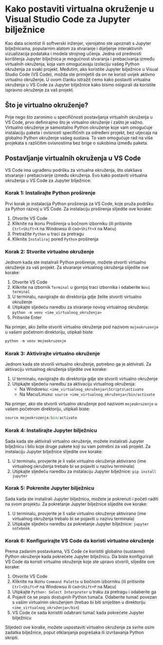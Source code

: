 # Kako postaviti virtualna okruženje u Visual Studio Code za Jupyter bilježnice

Kao data scientist ili softverski inženjer, vjerojatno ste upoznati s Jupyter bilježnicama, popularnim alatom za stvaranje i dijeljenje interaktivnih vizualizacija podataka i modela strojnog učenja. Jedna od prednosti korištenja Jupyter bilježnica je mogućnost stvaranja i prebacivanja između virtualnih okruženja, koja vam omogućavaju izolaciju vašeg Python okruženja za svaki projekt. Međutim, ako koristite Jupyter bilježnice u Visual Studio Code (VS Code), možda ste primijetili da on ne koristi uvijek aktivno virtualno okruženje. U ovom članku istražit ćemo kako postaviti virtualna okruženja u VS Code za Jupyter bilježnice kako bismo osigurali da koristite ispravno okruženje za vaš projekt.

## Što je virtualno okruženje?

Prije nego što zaronimo u specifičnosti postavljanja virtualnih okruženja u VS Code, prvo definirajmo što je virtualno okruženje i zašto je važno. Virtualno okruženje je samostalno Python okruženje koje vam omogućuje instalaciju paketa i ovisnosti specifičnih za određeni projekt, bez utjecaja na globalno Python okruženje vašeg sustava. To vam omogućuje rad na više projekata s različitim ovisnostima bez brige o sukobima između paketa.

## Postavljanje virtualnih okruženja u VS Code

VS Code ima ugrađenu podršku za virtualna okruženja, što olakšava stvaranje i prebacivanje između okruženja. Evo kako postaviti virtualna okruženja u VS Code za Jupyter bilježnice:

### Korak 1: Instalirajte Python proširenje

Prvi korak je instalacija Python proširenja za VS Code, koje pruža podršku za Python razvoj u VS Code. Za instalaciju proširenja slijedite ove korake:

1.  Otvorite VS Code
2.  Kliknite na ikonu Proširenja u bočnom izborniku (ili pritisnite `Ctrl+Shift+X` na Windowsu ili `Cmd+Shift+X` na Macu)
3.  Pretražite `Python` u traci za pretragu
4.  Kliknite `Instaliraj` pored `Python` proširenja

### Korak 2: Stvorite virtualno okruženje

Jednom kada ste instalirali Python proširenje, možete stvoriti virtualno okruženje za vaš projekt. Za stvaranje virtualnog okruženja slijedite ove korake:

1.  Otvorite VS Code
2.  Kliknite na izbornik `Terminal` u gornjoj traci izbornika i odaberite `Novi terminal`
3.  U terminalu, navigirajte do direktorija gdje želite stvoriti virtualno okruženje
4.  Utipkajte sljedeću naredbu za stvaranje novog virtualnog okruženja: `python -m venv <ime_virtualnog_okruženja>`
5.  Pritisnite Enter

Na primjer, ako želite stvoriti virtualno okruženje pod nazivom `mojeokruzenje` u vašem početnom direktoriju, utipkali biste:

```python
python -m venv mojeokruzenje
```

### Korak 3: Aktivirajte virtualno okruženje

Jednom kada ste stvorili virtualno okruženje, potrebno ga je aktivirati. Za aktivaciju virtualnog okruženja slijedite ove korake:

1.  U terminalu, navigirajte do direktorija gdje ste stvorili virtualno okruženje
2.  Utipkajte sljedeću naredbu za aktivaciju virtualnog okruženja:
    -   Na Windowsu: `<ime_virtualnog_okruženja>\Scripts\activate`
    -   Na Macu/Linuxu: `source <ime_virtualnog_okruženja>/bin/activate`

Na primjer, ako ste stvorili virtualno okruženje pod nazivom `mojeokruzenje` u vašem početnom direktoriju, utipkali biste:

```python
source mojeokruzenje/bin/activate
```

### Korak 4: Instalirajte Jupyter bilježnicu

Sada kada ste aktivirali virtualno okruženje, možete instalirati Jupyter bilježnicu i bilo koje druge pakete koji su vam potrebni za vaš projekt. Za instalaciju Jupyter bilježnice slijedite ove korake:

1.  U terminalu, provjerite je li vaše virtualno okruženje aktivirano (ime virtualnog okruženja trebalo bi se pojaviti u nazivu terminala)
2.  Utipkajte sljedeću naredbu za instalaciju Jupyter bilježnice: `pip install jupyter`

### Korak 5: Pokrenite Jupyter bilježnicu

Sada kada ste instalirali Jupyter bilježnicu, možete je pokrenuti i početi raditi na svom projektu. Za pokretanje Jupyter bilježnice slijedite ove korake:

1.  U terminalu, provjerite je li vaše virtualno okruženje aktivirano (ime virtualnog okruženja trebalo bi se pojaviti u nazivu terminala)
2.  Utipkajte sljedeću naredbu za pokretanje Jupyter bilježnice: `jupyter notebook`

### Korak 6: Konfigurirajte VS Code da koristi virtualno okruženje

Prema zadanim postavkama, VS Code će koristiti globalno (sustavno) Python okruženje kada pokrećete Jupyter bilježnicu. Da biste konfigurirali VS Code da koristi virtualno okruženje koje ste upravo stvorili, slijedite ove korake:

1.  Otvorite VS Code
2.  Kliknite na ikonu `Command Palette` u bočnom izborniku (ili pritisnite `Ctrl+Shift+P` na Windowsu ili `Cmd+Shift+P` na Macu)
3.  Utipkajte `Python: Select Interpreter` u traku za pretragu i odaberite ga
4.  Pojavit će se popis dostupnih Python tumača. Odaberite tumač povezan s vašim virtualnim okruženjem (trebao bi biti smješten u direktoriju `<ime_virtualnog_okruženja>/bin`)
5.  VS Code će sada koristiti odabrani tumač kada pokrećete Jupyter bilježnicu

Slijedeći ove korake, možete uspostaviti virtualno okruženje za svrhe osim zadatka bilježnice, poput otklanjanja pogrešaka ili izvršavanja Python skripti.